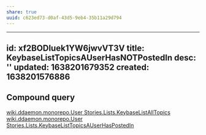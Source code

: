```yaml
---
share: true
uuid: c623ed73-d0af-43d5-9eb4-35b11a29d794
---
```

---
id: xf2BODIuek1YW6jwvVT3V
title: KeybaseListTopicsAUserHasNOTPostedIn
desc: ''
updated: 1638201679352
created: 1638201576886
---

## Compound query

[wiki.ddaemon.monorepo.User Stories.Lists.KeybaseListAllTopics](/587fe5bf-f210-4c2d-b341-1ef46d8765e1)
[wiki.ddaemon.monorepo.User Stories.Lists.KeybaseListTopicsAUserHasPostedIn](/c73b3b73-2c54-4908-9199-3390d1181839)
